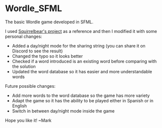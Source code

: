 # Wordle_SFML
The basic Wordle game developed in SFML.  
  
I used [Squirrelbear's project](https://github.com/Squirrelbear/Wordle-CPP-SMFL) as a reference and then I modified it with some personal changes:
* Added a day/night mode for the sharing string (you can share it on Discord to see the result)
* Changed the typo so it looks better
* Checked if a word introduced is an existing word before comparing with the solution
* Updated the word database so it has easier and more understandable words

Future possible changes:
* Add more words to the word database so the game has more variety
* Adapt the game so it has the ability to be played either in Spanish or in English
* Switch in between day/night mode inside the game

Hope you like it! ~Mark
